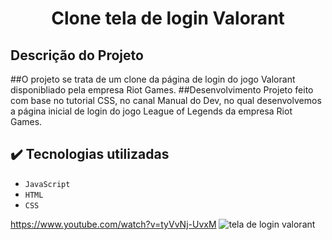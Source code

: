 <h1 align="center"> Clone tela de login Valorant </h1>




## Descrição do Projeto






##O projeto se trata de um clone da página de login do jogo Valorant disponibliado pela empresa Riot Games.
##Desenvolvimento Projeto feito com base no tutorial CSS, no canal Manual do Dev, no qual desenvolvemos a página inicial de login do jogo League of Legends da empresa Riot Games.



## ✔️ Tecnologias utilizadas

- ``JavaScript``
- ``HTML``
- ``CSS``

https://www.youtube.com/watch?v=tyVvNj-UvxM
![tela de login valorant](https://user-images.githubusercontent.com/110059790/211100818-04050bb3-7d21-4c8c-8f92-0d419922ea55.PNG)
